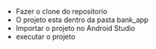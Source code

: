 - Fazer o clone do repositorio
- O projeto esta dentro da pasta bank_app
- Importar o projeto no Android Studio
- executar o projeto
